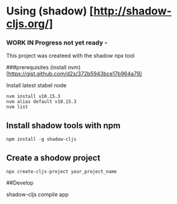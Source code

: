 # Using (shadow) [http://shadow-cljs.org/]
### WORK IN Progress not yet ready - 
This project was createed with the shadow npx tool

###prerequisites 
(install nvm) [https://gist.github.com/d2s/372b5943bce17b964a79]

Install latest stabel node 
```shell 
nvm install v10.15.3
nvm alias default v10.15.3
nvm list
```

## Install shadow tools with npm
```shell
npm install -g shadow-cljs
```

## Create a shodow project 

```shell
npx create-cljs-project your_project_name
```

##Develop

shadow-cljs compile app